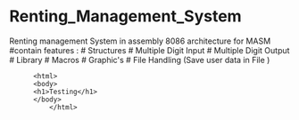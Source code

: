 # Renting_Management_System
Renting management System in assembly 8086 architecture for MASM 
#contain features :
         # Structures
          # Multiple Digit Input
          # Multiple Digit Output 
          # Library 
          # Macros
          # Graphic's
          # File Handling (Save user data in File )
          
          <html>
          <body>
          <h1>Testing</h1>
          </body>
              </html>
